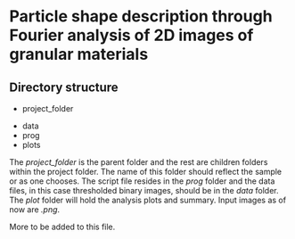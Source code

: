 # Particle shape description through Fourier analysis of 2D images of granular materials

## Directory structure
- project_folder
 * data
 * prog
 * plots

The *project_folder* is the parent folder and the rest are children folders within the project folder. The name of this folder should reflect the sample or as one chooses. The script file resides in the *prog* folder and the data files, in this case
thresholded binary images, should be in the *data* folder. The *plot* folder
will hold the analysis plots and summary. Input images as of now are *.png*.

More to be added to this file.
